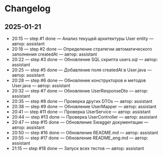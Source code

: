 # Changelog

## 2025-01-21
- 20:15 — step #1 done — Анализ текущей архитектуры User entity — автор: assistant
- 20:18 — step #2 done — Определение стратегии автоматического заполнения createdAt — автор: assistant
- 20:22 — step #3 done — Обновление SQL скрипта users.sql — автор: assistant
- 20:25 — step #5 done — Добавление поля createdAt в User.java — автор: assistant
- 20:28 — step #6 done — Обновление конструкторов и методов User.java — автор: assistant
- 20:32 — step #7 done — Обновление UserResponseDto — автор: assistant
- 20:35 — step #8 done — Проверка других DTOs — автор: assistant
- 20:38 — step #9 done — Обновление UserMapper — автор: assistant
- 20:41 — step #11 done — Проверка UserService — автор: assistant
- 20:44 — step #13 done — Проверка UserController — автор: assistant
- 20:47 — step #15 done — Обновление Swagger документации — автор: assistant
- 20:50 — step #16 done — Обновление README.md — автор: assistant
- 20:55 — step #17 done — Обновление README_eng.md — автор: assistant
- 21:15 — step #18 done — Запуск всех тестов — автор: assistant
